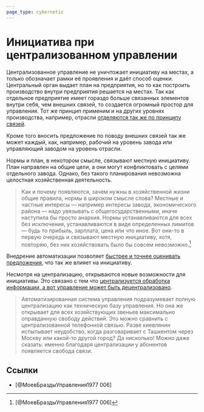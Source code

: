 ```yaml
---
page_type: cybernetic
---
```

# Инициатива при централизованном управлении

Централизованное управление не уничтожает инициативу на местах, а только обозначает рамки её проявления и даёт способ оценки. Центральный орган выдает план на предприятия, но то как построить производство внутри предприятия решается на местах. Так как отдельное предприятие имеет гораздо больше связанных элементов внутри себя, чем внешних связей, то создается огромный простор для управления. Тот же принцип применим и на других уровнях 
производства, например, отрасли [отделяются так же по принципу связей]([[20230205184324]]).

Кроме того вносить предложение по поводу внешних связей так же может каждый, как, например, рабочий на уровень завода или  управляющий заводом на уровень отрасли.

Нормы и план, в некотором смысле, связывают местную инициативу. План направлен на общие цели, а они могут конфликтовать с целями отдельного завода. Однако, без такого планирования невозможна целостная хозяйственная деятельность.

> Как и почему появляются, зачем нужны в хозяйственной жизни общие правила, нормы в широком смысле слова? Местные и частные интересы — например интересы завода, экономического района — надо увязывать с общегосударственными, иначе наступила бы просто анархия. Нормы устанавливаются для всех без исключения, устанавливаются в виде определенных лимитов — будь то прибыль, зарплата, цена или что иное. Вот они-то в первую очередь и связывают местную инициативу, хотя, повторяю, без них хозяйствовать было бы совсем невозможно.[^1]

[^1]:  [@МоевБраздыУправления1977 006]

Внедрение автоматизации позволяет [быстрее и точнее оценивать предложения]([[20230205190743]]), что так же влияет на инициативу.

Несмотря на централизацию, открываются новые возможности для инициативы. Это связано с тем что [централизуется обработка информации, а вот управление может быть децентрализовано]([[20230205192612]]).

> Автоматизированная система управления подразумевает полную централизацию как техническую базу управления. Но она же открывает для всех хозяйствующих звеньев максимально оправданную свободу действий. Это можно сравнить с централизованной телефонной связью. Разве киевлянин испытывает неудобство, когда разговаривает с Ташкентом через Москву или какой-то другой город? Да нисколько! Можно даже сказать: именно благодаря централизации у абонентов появляется свобода связи.

## Ссылки

* [@МоевБраздыУправления1977 006]


